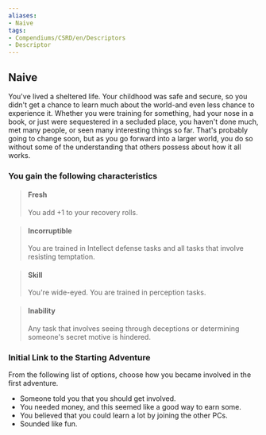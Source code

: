 ```yaml
---
aliases:
- Naive
tags:
- Compendiums/CSRD/en/Descriptors
- Descriptor
---
```


## Naive  
You've lived a sheltered life. Your childhood was safe and secure, so you didn't get a chance to learn much about the world-and even less chance to experience it. Whether you were training for something, had your nose in a book, or just were sequestered in a secluded place, you haven't done much, met many people, or seen many interesting things so far. That's probably going to change soon, but as you go forward into a larger world, you do so without some of the understanding that others possess about how it all works.
### You gain the following characteristics  
> #### Fresh
> You add +1 to your recovery rolls.  

> #### Incorruptible
> You are trained in Intellect defense tasks and all tasks that involve resisting temptation.  

> #### Skill
> You're wide-eyed. You are trained in perception tasks.  

> #### Inability
> Any task that involves seeing through deceptions or determining someone's secret motive is hindered.  

### Initial Link to the Starting Adventure  
From the following list of options, choose how you became involved in the first adventure.  
- Someone told you that you should get involved.  
- You needed money, and this seemed like a good way to earn some.  
- You believed that you could learn a lot by joining the other PCs.  
- Sounded like fun.  